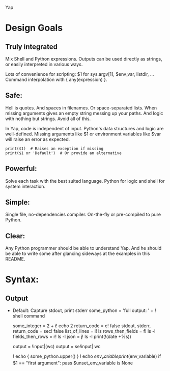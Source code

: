 
Yap

# Design Goals

## Truly integrated

Mix Shell and Python expressions. Outputs can be used
directly as strings, or easily interpreted in various ways.

Lots of convenience for scripting: $1 for sys.argv[1], $env_var, listdir, ...
Command interpolation with { any(expression) }.

## Safe:

Hell is quotes. And spaces in filenames. Or space-separated lists. When missing arguments gives an empty string messing up your paths. And logic with nothing but strings. Avoid all of this.

In Yap, code is independent of input. Python's data structures and logic are
well-defined. Missing arguments like $1 or environment variables like $var will
raise an error as expected.

    print($1)  # Raises an exception if missing
    print($1 or 'Default')  # Or provide an alternative

## Powerful:

Solve each task with the best suited language. Python for logic and shell for system
interaction.

## Simple:

Single file, no-dependencies compiler. On-the-fly or pre-compiled to
pure Python.

## Clear:

Any Python programmer should be able to understand Yap. And he should be able to
write some after glancing sideways at the examples in this README.



# Syntax:

## Output

* Default: Capture stdout, print stderr
    some_python = 'full output: ' + ! shell command

    some_integer = 2 + i! echo 2
    return_code = c! false
    stdout, stderr, return_code = sec! false
    list_of_lines = l! ls
    rows_then_fields = f! ls -l
    fields_then_rows = r! ls -l
    json = j! ls -l
    print(!(date +%s))

    output = !input|(wc)
    output = se!input| wc

    ! echo { some_python.upper() }
    ! echo $env_variable
    print($env_variable)
    if $1 == "first argument": pass
    $unset_env_variable is None
